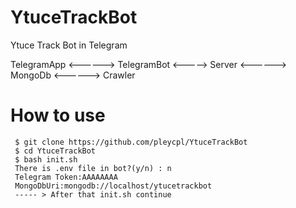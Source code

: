 # YtuceTrackBot
Ytuce Track Bot in Telegram

 TelegramApp  <------> TelegramBot <-----> Server <------> MongoDb <------> Crawler

# How to use
```shell
 $ git clone https://github.com/pleycpl/YtuceTrackBot
 $ cd YtuceTrackBot
 $ bash init.sh
 There is .env file in bot?(y/n) : n
 Telegram Token:AAAAAAAA
 MongoDbUri:mongodb://localhost/ytucetrackbot
 ----- > After that init.sh continue
```

